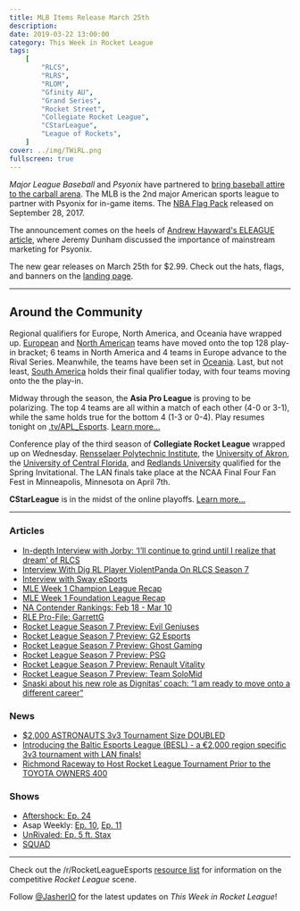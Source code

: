 ```yaml
---
title: MLB Items Release March 25th
description:
date: 2019-03-22 13:00:00
category: This Week in Rocket League
tags:
    [
        "RLCS",
        "RLRS",
        "RLOM",
        "Gfinity AU",
        "Grand Series",
        "Rocket Street",
        "Collegiate Rocket League",
        "CStarLeague",
        "League of Rockets",
    ]
cover: ../img/TWiRL.png
fullscreen: true
---
```


_Major League Baseball_ and _Psyonix_ have partnered to [bring baseball attire to the carball arena](https://www.rocketleague.com/news/take-the-field-with-the-mlb-fan-pack/). The MLB is the 2nd major American sports league to partner with Psyonix for in-game items. The [NBA Flag Pack](https://www.rocketleague.com/news/nba-flag-pack-delisting-on-september-28/) released on September 28, 2017.

The announcement comes on the heels of [Andrew Hayward's ELEAGUE article](https://esportsobserver.com/psyonix-eleague-interview/), where Jeremy Dunham discussed the importance of mainstream marketing for Psyonix.

The new gear releases on March 25th for \$2.99. Check out the hats, flags, and banners on the [landing page](https://www.rocketleague.com/game-info/mlb/).

---

## Around the Community

Regional qualifiers for Europe, North America, and Oceania have wrapped up. [European](https://liquipedia.net/rocketleague/Rocket_League_Championship_Series/Season_7/Europe/Play-In) and [North American](https://liquipedia.net/rocketleague/Rocket_League_Championship_Series/Season_7/North_America/Play-In) teams have moved onto the top 128 play-in bracket; 6 teams in North America and 4 teams in Europe advance to the Rival Series. Meanwhile, the teams have been set in [Oceania](https://liquipedia.net/rocketleague/Rocket_League_Championship_Series/Season_7/Oceania/League_Play). Last, but not least, [South America](https://liquipedia.net/rocketleague/Rocket_League_Championship_Series/Season_7/South_America/Play-In) holds their final qualifier today, with four teams moving onto the the play-in.

Midway through the season, the **Asia Pro League** is proving to be polarizing. The top 4 teams are all within a match of each other (4-0 or 3-1), while the same holds true for the bottom 4 (1-3 or 0-4). Play resumes tonight on [.tv/APL_Esports](https://www.twitch.tv/apl_esports). [Learn more...](https://liquipedia.net/rocketleague/1NE_eSports/Asia_Pro_League/Season_3/League_Play)

Conference play of the third season of **Collegiate Rocket League** wrapped up on Wednesday. [Rensselaer Polytechnic Institute](https://liquipedia.net/rocketleague/Collegiate_Rocket_League/Season_3/Eastern), the [University of Akron](https://liquipedia.net/rocketleague/Collegiate_Rocket_League/Season_3/Northern), the [University of Central Florida](https://liquipedia.net/rocketleague/Collegiate_Rocket_League/Season_3/Southern), and [Redlands University](https://liquipedia.net/rocketleague/Collegiate_Rocket_League/Season_3/Western) qualified for the Spring Invitational. The LAN finals take place at the NCAA Final Four Fan Fest in Minneapolis, Minnesota on April 7th.

**CStarLeague** is in the midst of the online playoffs. [Learn more...](https://cstarleague.com/rl/news_articles/1007)

---

### Articles

-   [In-depth Interview with Jorby: ‘I’ll continue to grind until I realize that dream’ of RLCS](https://www.dailyesports.gg/jorby-interview-rocket-league-rlcs-rlrs/)
-   [Interview With Dig RL Player ViolentPanda On RLCS Season 7](http://dignitas.gg/articles/news/rocket-league/13504/interview-with-dig-rl-player-violentpanda-on-rlcs-season-7)
-   [Interview with Sway eSports](https://octane.gg/news/interview-with-sway-esports/)
-   [MLE Week 1 Champion League Recap](http://mlesports.gg/news/week-1-champion-league-recap/)
-   [MLE Week 1 Foundation League Recap](http://mlesports.gg/news/week-1-foundation-league-recap/)
-   [NA Contender Rankings: Feb 18 - Mar 10](https://octane.gg/news/na-contender-rankings-weeks-02-18-03-10/)
-   [RLE Pro-File: GarrettG](https://www.rocketleagueesports.com/news/rle-pro-file-vol-6-garrettg/)
-   [Rocket League Season 7 Preview: Evil Geniuses](https://thegamehaus.com/rocket-league-season-7-previews-evil-geniuses/2019/03/19/)
-   [Rocket League Season 7 Preview: G2 Esports](https://thegamehaus.com/rocket-league-season-7-previews-g2-esports/2019/03/22/)
-   [Rocket League Season 7 Preview: Ghost Gaming](https://thegamehaus.com/rocket-league-season-7-previews-ghost-gaming/2019/03/13/)
-   [Rocket League Season 7 Preview: PSG](https://thegamehaus.com/rocket-league-season-7-previews-psg-esports/2019/03/11/)
-   [Rocket League Season 7 Preview: Renault Vitality](https://thegamehaus.com/rocket-league-season-7-previews-renault-vitality/2019/03/20/)
-   [Rocket League Season 7 Preview: Team SoloMid](https://thegamehaus.com/rocket-league-season-7-previews-team-solomid/2019/03/16/)
-   [Snaski about his new role as Dignitas’ coach: “I am ready to move onto a different career”](https://rocketeers.gg/interview-snaski-dignitas-rocket-league-coach/)

### News

-   [\$2,000 ASTRONAUTS 3v3 Tournament Size DOUBLED](https://www.reddit.com/r/RocketLeagueEsports/comments/b46cvr/2000_astronauts_3v3_tournament_size_doubled/)
-   [Introducing the Baltic Esports League (BESL) - a €2,000 region specific 3v3 tournament with LAN finals!](https://www.reddit.com/r/RocketLeagueEsports/comments/b3i520/introducing_the_baltic_esports_league_besl_a_2000/)
-   [Richmond Raceway to Host Rocket League Tournament Prior to the TOYOTA OWNERS 400](http://www.richmondraceway.com/Articles/2019/03/Rocket-League.aspx)

### Shows

-   [Aftershock: Ep. 24](https://www.youtube.com/watch?v=x67aR4vgYhA&feature=youtu.be)
-   Asap Weekly: [Ep. 10](https://radiopublic.com/asap-artifact-and-rocket-league-p-WeymEZ/ep/s1!70a09), [Ep. 11](https://radiopublic.com/asap-artifact-and-rocket-league-p-WeymEZ/ep/s1!9f0c3)
-   [UnRivaled: Ep. 5 ft. Stax](https://www.twitch.tv/rivalesports/video/398376357)
-   [SQUAD](https://www.youtube.com/watch?v=jEKDceC32_A&feature=youtu.be)

---

Check out the /r/RocketLeagueEsports [resource list](https://www.reddit.com/r/RocketLeagueEsports/wiki/links) for information on the competitive _Rocket League_ scene.

Follow [@JasherIO](https://twitter.com/JasherIO) for the latest updates on _This Week in Rocket League_!
